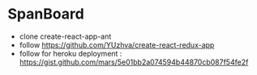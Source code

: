 # SpanBoard

- clone create-react-app-ant
- follow https://github.com/YUzhva/create-react-redux-app
- follow for heroku deployment : https://gist.github.com/mars/5e01bb2a074594b44870cb087f54fe2f
